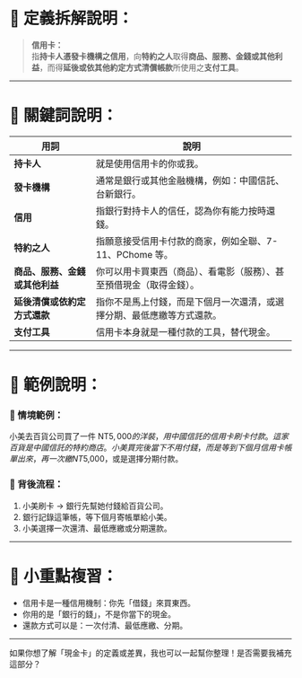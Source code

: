 # 📘 定義拆解說明：

> **信用卡：**  
> 指**持卡人憑發卡機構之信用**，向**特約之人**取得**商品、服務、金錢或其他利益**，而得**延後或依其他約定方式清償帳款**所使用之**支付工具**。

---

# 🧩 關鍵詞說明：

| 用詞 | 說明 |
|------|------|
| **持卡人** | 就是使用信用卡的你或我。 |
| **發卡機構** | 通常是銀行或其他金融機構，例如：中國信託、台新銀行。 |
| **信用** | 指銀行對持卡人的信任，認為你有能力按時還錢。 |
| **特約之人** | 指願意接受信用卡付款的商家，例如全聯、7-11、PChome 等。 |
| **商品、服務、金錢或其他利益** | 你可以用卡買東西（商品）、看電影（服務）、甚至預借現金（取得金錢）。 |
| **延後清償或依約定方式還款** | 指你不是馬上付錢，而是下個月一次還清，或選擇分期、最低應繳等方式還款。 |
| **支付工具** | 信用卡本身就是一種付款的工具，替代現金。 |

---

# 🛒 範例說明：

### 📌 情境範例：
小美去百貨公司買了一件 NT$5,000 的洋裝，用中國信託的信用卡刷卡付款。這家百貨是中國信託的特約商店。小美買完後當下不用付錢，而是等到下個月信用卡帳單出來，再一次繳 NT$5,000，或是選擇分期付款。

### 🧾 背後流程：

1. 小美刷卡 → 銀行先幫她付錢給百貨公司。
2. 銀行記錄這筆帳，等下個月寄帳單給小美。
3. 小美選擇一次還清、最低應繳或分期還款。

---

# 🧠 小重點複習：

- 信用卡是一種信用機制：你先「借錢」來買東西。
- 你用的是「銀行的錢」，不是你當下的現金。
- 還款方式可以是：一次付清、最低應繳、分期。

---

如果你想了解「現金卡」的定義或差異，我也可以一起幫你整理！是否需要我補充這部分？